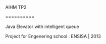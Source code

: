 AIHM TP2

==========

Java Elevator with intelligent queue

Project for Engenering school : ENSISA | 2013